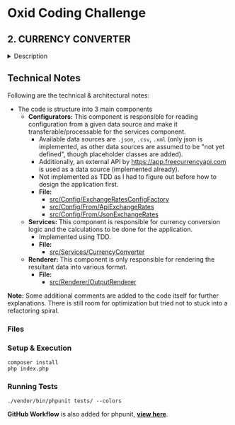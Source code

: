 # Oxid Coding Challenge

## 2. CURRENCY CONVERTER
<details>
<summary>Description</summary>

You need to design a simple converter which accepts a monetary value in a certain currency as an argument and outputs
list of results converted to various world currencies (requested currencies and exchange rates will come from a data
source).

Data source for currencies and exchange rates (for now data is in JSON, but you've already heard that soon you'll need
to switch to CSV or XML so make the switch as easy as possible):

```json
{
  "baseCurrency": "EUR",
  "exchangeRates": {
    "EUR": 1,
    "USD": 5,
    "CHF": 0.97,
    "CNY": 2.3
  }
}
```

The output (list of results) should be in JSON or CVS format (might change in the future). Possible interface for the
converter, it’s just an example, feel free to improve, modify it or define your own:

```php
interface CurrencyConverterInterface
{ 
    public function convert(float $amount, Currency $currency): string;
}
```
</details>


## Technical Notes

Following are the technical & architectural notes:

* The code is structure into 3 main components
  * **Configurators:** This component is responsible for reading configuration from a given data source and make it transferable/processable for the services component.
    * Available data sources are `.json`, `.csv`, `.xml` (only json is implemented, as other data sources are assumed to be "not yet defined", though placeholder classes are added).
    * Additionally, an external API by https://app.freecurrencyapi.com is used as a data source (implemented already).
    * Not implemented as TDD as I had to figure out before how to design the application first.
    * **File:** 
      * [src/Config/ExchangeRatesConfigFactory](https://github.com/mubasharkk/oxid/blob/master/src/Config/ExchangeRatesConfigFactory.php)
      * [src/Config/From/ApiExchangeRates](https://github.com/mubasharkk/oxid/blob/master/src/Config/From/ApiExchangeRates.php)
      * [src/Config/From/JsonExchangeRates](https://github.com/mubasharkk/oxid/blob/master/src/Config/From/ApiExchangeRates.php)
  * **Services:** This component is responsible for currency conversion logic and the calculations to be done for the application.
    * Implemented using TDD.
    * **File:**
        * [src/Services/CurrencyConverter](https://github.com/mubasharkk/oxid/blob/master/src/Services/CurrencyConverter.php)
  * **Renderer:** This component is only responsible for rendering the resultant data into various format. 
    * **File:**
        * [src/Renderer/OutputRenderer](https://github.com/mubasharkk/oxid/blob/master/src/Renderer/OutputRenderer.php)

**Note:** Some additional comments are added to the code itself for further explanations. There is still room for optimization but tried not to stuck into a refactoring spiral.

### Files


### Setup & Execution

```console
composer install
php index.php
```

### Running Tests

```console
./vendor/bin/phpunit tests/ --colors
```

**GitHub Workflow** is also added for phpunit, [**view here**](https://github.com/mubasharkk/oxid/blob/master/.github/workflows/ci.yml]).